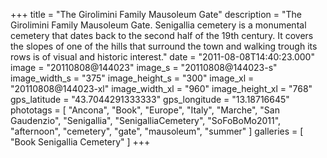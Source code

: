 +++
title = "The Girolimini Family Mausoleum Gate"
description = "The Girolimini Family Mausoleum Gate. Senigallia cemetery is a monumental cemetery that dates back to the second half of the 19th century. It covers the slopes of one of the hills that surround the town and walking trough its rows is of visual and historic interest."
date = "2011-08-08T14:40:23.000"
image = "20110808@144023"
image_s = "20110808@144023-s"
image_width_s = "375"
image_height_s = "300"
image_xl = "20110808@144023-xl"
image_width_xl = "960"
image_height_xl = "768"
gps_latitude = "43.7044291333333"
gps_longitude = "13.18716645"
phototags = [ "Ancona", "Book", "Europe", "Italy", "Marche", "San Gaudenzio", "Senigallia", "SenigalliaCemetery", "SoFoBoMo2011", "afternoon", "cemetery", "gate", "mausoleum", "summer" ]
galleries = [ "Book Senigallia Cemetery" ]
+++
